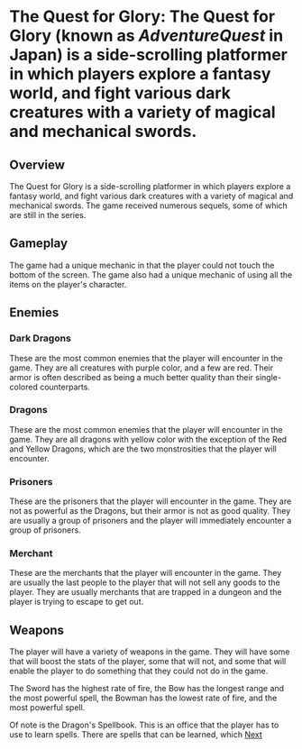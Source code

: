 # The Quest for Glory: The Quest for Glory (known as _AdventureQuest_ in Japan) is a side-scrolling platformer in which players explore a fantasy world, and fight various dark creatures with a variety of magical and mechanical swords.

## Overview

The Quest for Glory is a side-scrolling platformer in which players explore a fantasy world, and fight various dark creatures with a variety of magical and mechanical swords. The game received numerous sequels, some of which are still in the series.

## Gameplay

The game had a unique mechanic in that the player could not touch the bottom of the screen. The game also had a unique mechanic of using all the items on the player's character.

## Enemies

### Dark Dragons

These are the most common enemies that the player will encounter in the game. They are all creatures with purple color, and a few are red. Their armor is often described as being a much better quality than their single-colored counterparts.

### Dragons

These are the most common enemies that the player will encounter in the game. They are all dragons with yellow color with the exception of the Red and Yellow Dragons, which are the two monstrosities that the player will encounter.

### Prisoners

These are the prisoners that the player will encounter in the game. They are not as powerful as the Dragons, but their armor is not as good quality. They are usually a group of prisoners and the player will immediately encounter a group of prisoners.

### Merchant

These are the merchants that the player will encounter in the game. They are usually the last people to the player that will not sell any goods to the player. They are usually merchants that are trapped in a dungeon and the player is trying to escape to get out.

## Weapons

The player will have a variety of weapons in the game. They will have some that will boost the stats of the player, some that will not, and some that will enable the player to do something that they could not do in the game.

The Sword has the highest rate of fire, the Bow has the longest range and the most powerful spell, the Bowman has the lowest rate of fire, and the most powerful spell.

Of note is the Dragon's Spellbook. This is an office that the player has to use to learn spells. There are spells that can be learned, which
[Next](141.md)